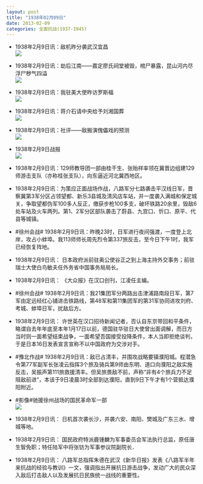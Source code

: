 ```yaml
---
layout: post
title: "1938年02月09日"
date: 2013-02-09
categories: 全面抗战(1937-1945)
---
```


<meta name="referrer" content="no-referrer" />

- 1938年2月9日讯：敌机昨分袭武汉宜昌 <br/><img src="https://ww2.sinaimg.cn/large/aca367d8jw1e1nib011ynj.jpg" />

- 1938年2月9日讯：劫后江南——嘉定廖氏祠堂被毁，棺尸暴露，昆山河内尽浮尸秽气四溢 <br/><img src="https://ww2.sinaimg.cn/large/aca367d8jw1e1ngkiv9wlj.jpg" />

- 1938年2月9日讯：我驻美大使昨访罗斯福 <br/><img src="https://ww1.sinaimg.cn/large/aca367d8jw1e1neu16pf0j.jpg" />

- 1938年2月9日讯：蒋介石请中央给予刘湘国葬 <br/><img src="https://ww4.sinaimg.cn/large/aca367d8jw1e1nd3krvzfj.jpg" />

- 1938年2月9日讯：社评——敌搬演傀儡戏的预测 <br/><img src="https://ww1.sinaimg.cn/large/aca367d8jw1e1nbd66hdxj.jpg" />

- 1938年2月9日战报 <br/><img src="https://ww2.sinaimg.cn/large/aca367d8jw1e1n9mqhwg9j.jpg" />

- 1938年2月9日讯：129师教导团一部由桂干生、张贻祥率领在冀晋边组建129师游击支队（亦称桂张支队），向东逼近河北冀西地区。 

- 1938年2月9日讯：为策应正面战场作战，八路军分七路袭击平汉线日军，晋察冀第3军分区占领望都、新乐3县城及清风店车站，并一度袭入满城和保定城关，争取望都伪军100多人反正，缴获步枪100多支，破坏铁路20余里，毁敌6处车站及火车两列。第1、2军分区部队袭击了蔚县、九宫口、忻口、原平、代县等城镇。 

- #徐州会战# 1938年2月9日讯：昨晚23时，日军进行夜间强渡，一度登上北岸，攻占小蚌埠。我113师师长周先烈令第337旅反击，至今日下午1时，我军已经恢复阵地。 

- 1938年2月9日讯：  日本政府派前驻奥公使谷正之到上海主持外交事务；前驻瑞士大使白鸟敏夫任外务省中国事务局局长。 

- 1938年2月9日讯：  《大众报》在汉口创刊，江凌任主编。 

- #徐州会战# 1938年2月9日讯：我21集团军分两路出击津浦路南段日军，第7军由定远经红心铺进击铁路线，第48军和第11集团军的第31军协同进攻刘府、考城、蚌埠日军，扰敌后方。 

- 1938年2月9日讯： 许世英在汉口招待新闻记者，否认自东京带回和平条件，略谓自去年年底至本年1月17日以前，德国驻华驻日大使曾出面调解，而日方当时则一面希望结束战争，一面希望吾国接受投降条件，本人当即拒绝谈判，于是日本16日发表宣言宣称不以中国政府为交涉对手。 

- #豫北作战# 1938年2月9日讯：敌已占清丰，并围攻战略要镇濮阳城。程潜急令第77军副军长张凌云指挥3个旅及骑兵第9师由东明、道口向濮阳之敌实施反击，吴振声第111旅救援清丰。但吴旅畏敌不前，声称“非有4个旅兵力不足阻敌前进”，本该于9日凌晨3时全部到达濮阳，直到9日下午才有1个营抵达濮阳附近。 

- #影像#驰援徐州战场的国民革命军一部 <br/><img src="https://ww3.sinaimg.cn/large/aca367d8jw1e1mwj8izlbj.jpg" />

- 1938年2月9日讯： 日机首次袭长沙，并袭六安、南阳、樊城及广东三水、增城等地。 

- 1938年2月9日讯： 国民政府特派鹿锺麟为军事委员会军法执行总监，原任唐生智免职；特任陆军中将张钫为军事参议院副院长． 

- 1938年2月9日讯： 八路军总指挥朱德在武汉《新华日报》发表《八路军半年来抗战的经验与教训》一文，强调指出开展抗日游击战争，发动广大的民众深入敌后打击敌人以及发展抗日民族统一战线的重要性。 

